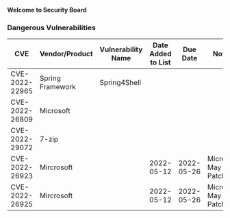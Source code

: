 **Welcome to Security Board**

### Dangerous Vulnerabilities

CVE               |Vendor/Product        |Vulnerability Name|Date Added to List |Due Date      |Notes 
------------------|----------------------|------------------|-------------------|--------------|---------------------------
CVE-2022-22965    |Spring Framework      |Spring4Shell      |                   |              |
CVE-2022-26809    |Microsoft             |                  |                   |              |
CVE-2022-29072    |7-zip                 |                  |                   |              |
CVE-2022-26923    |Mircrosoft            |                  |2022-05-12         |2022-05-26    |Microsoft May Patch 
CVE-2022-26925    |Mircrosoft            |                  |2022-05-12         |2022-05-26    |Microsoft May Patch

